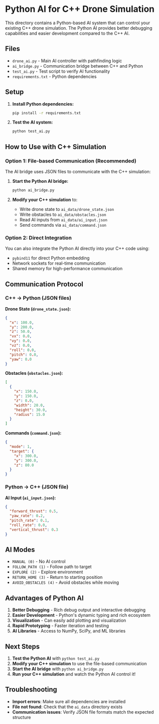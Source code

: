 # Python AI for C++ Drone Simulation

This directory contains a Python-based AI system that can control your existing C++ drone simulation. The Python AI provides better debugging capabilities and easier development compared to the C++ AI.

## Files

- `drone_ai.py` - Main AI controller with pathfinding logic
- `ai_bridge.py` - Communication bridge between C++ and Python
- `test_ai.py` - Test script to verify AI functionality
- `requirements.txt` - Python dependencies

## Setup

1. **Install Python dependencies:**
   ```bash
   pip install -r requirements.txt
   ```

2. **Test the AI system:**
   ```bash
   python test_ai.py
   ```

## How to Use with C++ Simulation

### Option 1: File-based Communication (Recommended)

The AI bridge uses JSON files to communicate with the C++ simulation:

1. **Start the Python AI bridge:**
   ```bash
   python ai_bridge.py
   ```

2. **Modify your C++ simulation** to:
   - Write drone state to `ai_data/drone_state.json`
   - Write obstacles to `ai_data/obstacles.json`
   - Read AI inputs from `ai_data/ai_input.json`
   - Send commands via `ai_data/command.json`

### Option 2: Direct Integration

You can also integrate the Python AI directly into your C++ code using:
- `pybind11` for direct Python embedding
- Network sockets for real-time communication
- Shared memory for high-performance communication

## Communication Protocol

### C++ → Python (JSON files)

**Drone State (`drone_state.json`):**
```json
{
  "x": 100.0,
  "y": 200.0,
  "z": 50.0,
  "vx": 0.0,
  "vy": 0.0,
  "vz": 0.0,
  "roll": 0.0,
  "pitch": 0.0,
  "yaw": 0.0
}
```

**Obstacles (`obstacles.json`):**
```json
[
  {
    "x": 150.0,
    "y": 150.0,
    "z": 0.0,
    "width": 20.0,
    "height": 30.0,
    "radius": 15.0
  }
]
```

**Commands (`command.json`):**
```json
{
  "mode": 1,
  "target": {
    "x": 300.0,
    "y": 300.0,
    "z": 80.0
  }
}
```

### Python → C++ (JSON file)

**AI Input (`ai_input.json`):**
```json
{
  "forward_thrust": 0.5,
  "yaw_rate": 0.2,
  "pitch_rate": 0.1,
  "roll_rate": 0.0,
  "vertical_thrust": 0.3
}
```

## AI Modes

- `MANUAL (0)` - No AI control
- `FOLLOW_PATH (1)` - Follow path to target
- `EXPLORE (2)` - Explore environment
- `RETURN_HOME (3)` - Return to starting position
- `AVOID_OBSTACLES (4)` - Avoid obstacles while moving

## Advantages of Python AI

1. **Better Debugging** - Rich debug output and interactive debugging
2. **Easier Development** - Python's dynamic typing and rich ecosystem
3. **Visualization** - Can easily add plotting and visualization
4. **Rapid Prototyping** - Faster iteration and testing
5. **AI Libraries** - Access to NumPy, SciPy, and ML libraries

## Next Steps

1. **Test the Python AI** with `python test_ai.py`
2. **Modify your C++ simulation** to use the file-based communication
3. **Start the AI bridge** with `python ai_bridge.py`
4. **Run your C++ simulation** and watch the Python AI control it!

## Troubleshooting

- **Import errors**: Make sure all dependencies are installed
- **File not found**: Check that the `ai_data` directory exists
- **Communication issues**: Verify JSON file formats match the expected structure
